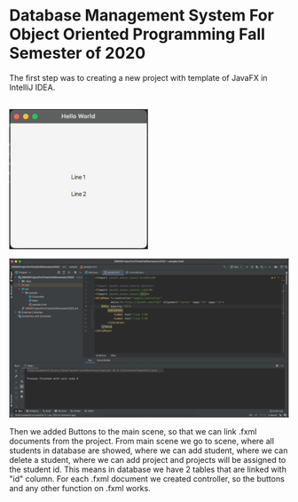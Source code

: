 # Database Management System For Object Oriented Programming Fall Semester of 2020

The first step was to creating a new project with template of JavaFX in IntelliJ IDEA. <br /><br />

<img src="./images/beginning%20of%20the%20app.png" alt="Beginning of the app" width="250"/><br />

<img src="./images/beginning%20of%20the%20code.png" alt="Beginning of the code" width="750"/><br />

Then we added Buttons to the main scene, so that we can link .fxml documents from the project. From main scene we go to scene, where all students in database are showed, where we can add student, where we can delete a student, where we can add project and projects will be assigned to the student id. This means in database we have 2 tables that are linked with "id" column. For each .fxml document we created controller, so the buttons and any other function on .fxml works.
